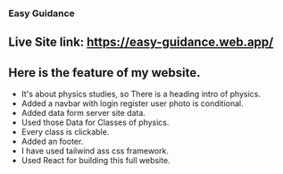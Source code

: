 ### Easy Guidance
## Live Site link: https://easy-guidance.web.app/

## Here is the feature of my website.
* It's about physics studies, so There is a heading intro of physics.
* Added a navbar with login register user photo is conditional.
* Added data form server site data.
* Used those Data for Classes of physics.
* Every class is clickable.
* Added an footer.
* I have used tailwind ass css framework.
* Used React for building this full website.